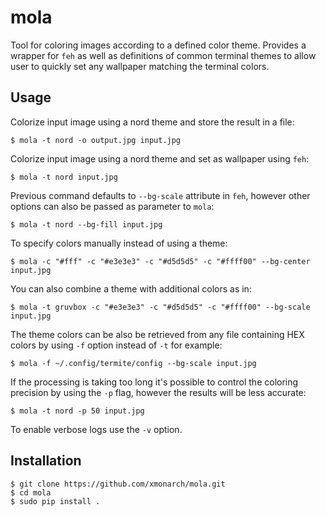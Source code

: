 # mola

Tool for coloring images according to a defined color theme. Provides a wrapper for `feh` as well as definitions
of common terminal themes to allow user to quickly set any wallpaper matching the terminal colors.

## Usage

Colorize input image using a nord theme and store the result in a file:
```shell
$ mola -t nord -o output.jpg input.jpg
```
Colorize input image using a nord theme and set as wallpaper using `feh`:
```shell
$ mola -t nord input.jpg
```

Previous command defaults to `--bg-scale` attribute in `feh`, however other options can also be passed as parameter to `mola`:
```shell
$ mola -t nord --bg-fill input.jpg
```

To specify colors manually instead of using a theme:
```shell
$ mola -c "#fff" -c "#e3e3e3" -c "#d5d5d5" -c "#ffff00" --bg-center input.jpg
```

You can also combine a theme with additional colors as in:
```shell
$ mola -t gruvbox -c "#e3e3e3" -c "#d5d5d5" -c "#ffff00" --bg-scale input.jpg
```

The theme colors can be also be retrieved from any file containing HEX colors by using `-f` option instead of `-t` for example:
```shell
$ mola -f ~/.config/termite/config --bg-scale input.jpg
```

If the processing is taking too long it's possible to control the coloring precision by using the `-p` flag, 
however the results will be less accurate:  
```shell
$ mola -t nord -p 50 input.jpg
```

To enable verbose logs use the `-v` option.

## Installation

```shell
$ git clone https://github.com/xmonarch/mola.git
$ cd mola
$ sudo pip install .
```
